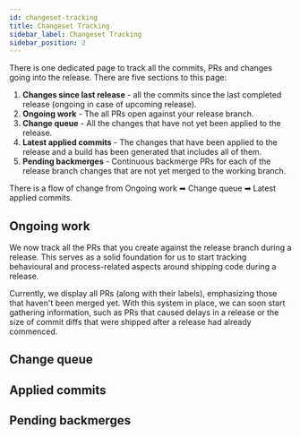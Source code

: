 ```yaml
---
id: changeset-tracking
title: Changeset Tracking
sidebar_label: Changeset Tracking
sidebar_position: 2
---
```


There is one dedicated page to track all the commits, PRs and changes going into the release.
There are five sections to this page:

1. **Changes since last release** - all the commits since the last completed release (ongoing in case of upcoming release).
2. **Ongoing work** - The all PRs open against your release branch.
3. **Change queue** - All the changes that have not yet been applied to the release.
4. **Latest applied commits** - The changes that have been applied to the release and a build has been generated that includes all of them.
5. **Pending backmerges** - Continuous backmerge PRs for each of the release branch changes that are not yet merged to the working branch.

There is a flow of change from Ongoing work ➡ Change queue ➡ Latest applied commits.

## Ongoing work

We now track all the PRs that you create against the release branch during a release. This serves as a solid foundation for us to start tracking behavioural and process-related aspects around shipping code during a release.

Currently, we display all PRs (along with their labels), emphasizing those that haven't been merged yet. With this system in place, we can soon start gathering information, such as PRs that caused delays in a release or the size of commit diffs that were shipped after a release had already commenced.

## Change queue

## Applied commits

## Pending backmerges

